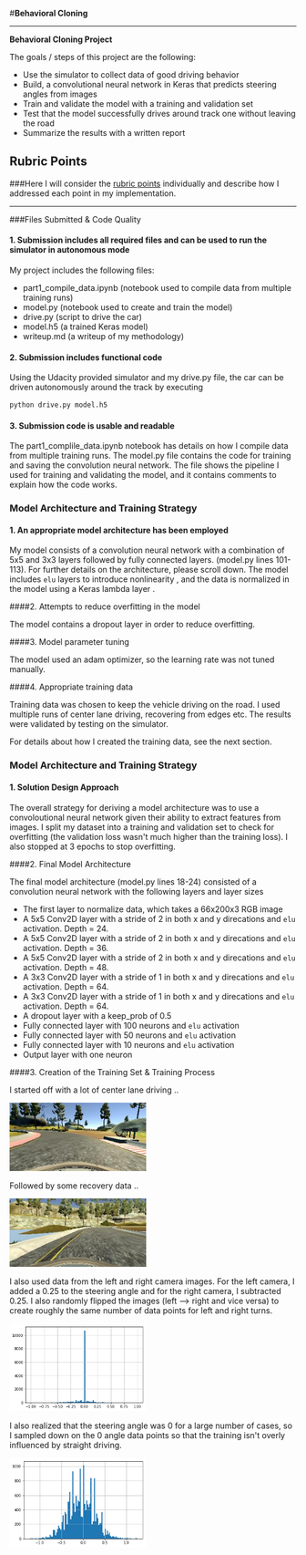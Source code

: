 #**Behavioral Cloning** 

---

**Behavioral Cloning Project**

The goals / steps of this project are the following:
* Use the simulator to collect data of good driving behavior
* Build, a convolutional neural network in Keras that predicts steering angles from images
* Train and validate the model with a training and validation set
* Test that the model successfully drives around track one without leaving the road
* Summarize the results with a written report

## Rubric Points
###Here I will consider the [rubric points](https://review.udacity.com/#!/rubrics/432/view) individually and describe how I addressed each point in my implementation.  

---
###Files Submitted & Code Quality

#### 1. Submission includes all required files and can be used to run the simulator in autonomous mode

My project includes the following files:

* part1_compile_data.ipynb (notebook used to compile data from multiple training runs)
* model.py (notebook used to create and train the model)
* drive.py (script to drive the car)
* model.h5 (a trained Keras model)
* writeup.md (a writeup of my methodology)

#### 2. Submission includes functional code
Using the Udacity provided simulator and my drive.py file, the car can be driven autonomously around the track by executing 
```sh
python drive.py model.h5
```

#### 3. Submission code is usable and readable

The part1_complile_data.ipynb notebook has details on how I compile data from multiple training runs. The model.py file contains the code for training and saving the convolution neural network. The file shows the pipeline I used for training and validating the model, and it contains comments to explain how the code works.

### Model Architecture and Training Strategy

#### 1. An appropriate model architecture has been employed

My model consists of a convolution neural network with a combination of 5x5 and 3x3 layers followed by fully connected layers. (model.py lines 101-113). For further details on the architecture, please scroll down. The model includes `elu` layers to introduce nonlinearity , and the data is normalized in the model using a Keras lambda layer . 

####2. Attempts to reduce overfitting in the model

The model contains a dropout layer in order to reduce overfitting.

####3. Model parameter tuning

The model used an adam optimizer, so the learning rate was not tuned manually.

####4. Appropriate training data

Training data was chosen to keep the vehicle driving on the road. I used multiple runs of center lane driving, recovering from edges etc. The results were validated by testing on the simulator.

For details about how I created the training data, see the next section. 

### Model Architecture and Training Strategy

#### 1. Solution Design Approach

The overall strategy for deriving a model architecture was to use a convoloutional neural network given their ability to extract features from images. I split my dataset into a training and validation set to check for overfitting (the validation loss wasn't much higher than the training loss). I also stopped at 3 epochs to stop overfitting.

####2. Final Model Architecture

The final model architecture (model.py lines 18-24) consisted of a convolution neural network with the following layers and layer sizes 

* The first layer to normalize data, which takes a 66x200x3 RGB image
* A 5x5 Conv2D layer with a stride of 2 in both x and y direcations and `elu` activation. Depth = 24. 
* A 5x5 Conv2D layer with a stride of 2 in both x and y direcations and `elu` activation. Depth = 36. 
* A 5x5 Conv2D layer with a stride of 2 in both x and y direcations and `elu` activation. Depth = 48. 
* A 3x3 Conv2D layer with a stride of 1 in both x and y direcations and `elu` activation. Depth = 64. 
* A 3x3 Conv2D layer with a stride of 1 in both x and y direcations and `elu` activation. Depth = 64. 
* A dropout layer with a keep_prob of 0.5
* Fully connected layer with 100 neurons and `elu` activation
* Fully connected layer with 50 neurons and `elu` activation
* Fully connected layer with 10 neurons and `elu` activation
* Output layer with one neuron

####3. Creation of the Training Set & Training Process

I started off with a lot of center lane driving ..

<img src="img/center.jpg" width="240" />

Followed by some recovery data ..

<img src="img/edge.jpg" width="240" />

I also used data from the left and right camera images. For the left camera, I added a 0.25 to the steering angle and for the right camera, I subtracted 0.25. I also randomly flipped the images (left --> right and vice versa) to create roughly the same number of data points for left and right turns.

<img src="img/original_dist.png" width="240" />

I also realized that the steering angle was 0 for a large number of cases, so I sampled down on the 0 angle data points so that the training isn't overly influenced by straight driving.

<img src="img/final_dist.png" width="240" />
